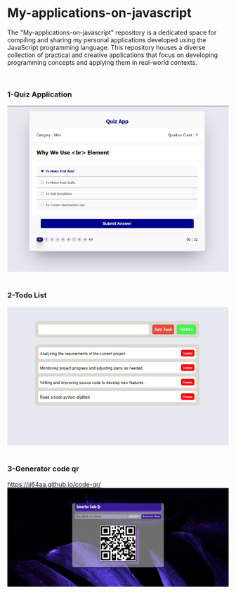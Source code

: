 ﻿# My-applications-on-javascript
<P>The "My-applications-on-javascript" repository is a dedicated space for compiling and sharing my personal applications developed using the JavaScript programming language. This repository houses a diverse collection of practical and creative applications that focus on developing programming concepts and applying them in real-world contexts.</p>
<br>
<div>
   <h3>1-Quiz Application</h3>
   <img src="/Images All Apps/QuizApplication.png">
</div>
<br>
<div>
   <h3>2-Todo List</h3>
   <img src="/Images All Apps/Todo-List.png">
</div>
<br>
<div>
   <h3>3-Generator code qr</h3>
   <a href="https://jj64aa.github.io/code-qr/">https://jj64aa.github.io/code-qr/<a/>
   <br>
   <img src="/Images All Apps/codeqr.png">
</div>
